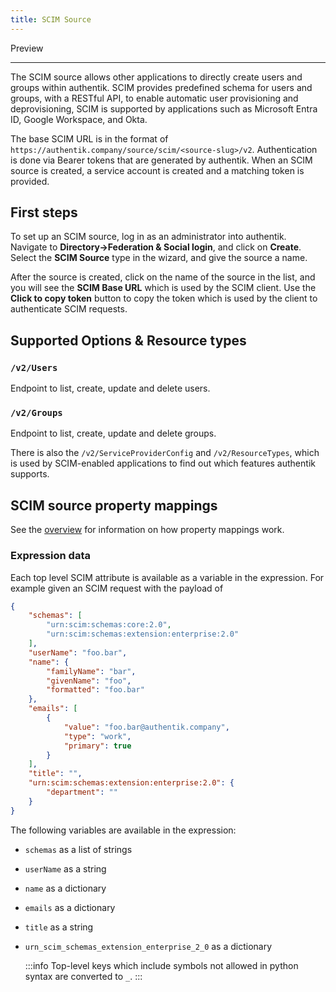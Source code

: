 ```yaml
---
title: SCIM Source
---
```


<span class="badge badge--preview">Preview</span>

---

The SCIM source allows other applications to directly create users and groups within authentik. SCIM provides predefined schema for users and groups, with a RESTful API, to enable automatic user provisioning and deprovisioning, SCIM is supported by applications such as Microsoft Entra ID, Google Workspace, and Okta.

The base SCIM URL is in the format of `https://authentik.company/source/scim/<source-slug>/v2`. Authentication is done via Bearer tokens that are generated by authentik. When an SCIM source is created, a service account is created and a matching token is provided.

## First steps

To set up an SCIM source, log in as an administrator into authentik. Navigate to **Directory->Federation & Social login**, and click on **Create**. Select the **SCIM Source** type in the wizard, and give the source a name.

After the source is created, click on the name of the source in the list, and you will see the **SCIM Base URL** which is used by the SCIM client. Use the **Click to copy token** button to copy the token which is used by the client to authenticate SCIM requests.

## Supported Options & Resource types

### `/v2/Users`

Endpoint to list, create, update and delete users.

### `/v2/Groups`

Endpoint to list, create, update and delete groups.

There is also the `/v2/ServiceProviderConfig` and `/v2/ResourceTypes`, which is used by SCIM-enabled applications to find out which features authentik supports.

## SCIM source property mappings

See the [overview](../../property-mappings/index.md) for information on how property mappings work.

### Expression data

Each top level SCIM attribute is available as a variable in the expression. For example given an SCIM request with the payload of

```json
{
    "schemas": [
        "urn:scim:schemas:core:2.0",
        "urn:scim:schemas:extension:enterprise:2.0"
    ],
    "userName": "foo.bar",
    "name": {
        "familyName": "bar",
        "givenName": "foo",
        "formatted": "foo.bar"
    },
    "emails": [
        {
            "value": "foo.bar@authentik.company",
            "type": "work",
            "primary": true
        }
    ],
    "title": "",
    "urn:scim:schemas:extension:enterprise:2.0": {
        "department": ""
    }
}
```

The following variables are available in the expression:

-   `schemas` as a list of strings
-   `userName` as a string
-   `name` as a dictionary
-   `emails` as a dictionary
-   `title` as a string
-   `urn_scim_schemas_extension_enterprise_2_0` as a dictionary

    :::info
    Top-level keys which include symbols not allowed in python syntax are converted to `_`.
    :::

